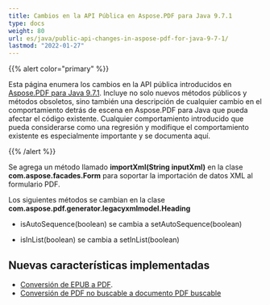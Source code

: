 ```yaml
---
title: Cambios en la API Pública en Aspose.PDF para Java 9.7.1
type: docs
weight: 80
url: es/java/public-api-changes-in-aspose-pdf-for-java-9-7-1/
lastmod: "2022-01-27"
---
```


{{% alert color="primary" %}}

Esta página enumera los cambios en la API pública introducidos en [Aspose.PDF para Java 9.7.1](http://www.aspose.com/community/files/72/java-components/aspose.pdf-for-java/entry600386.aspx). Incluye no solo nuevos métodos públicos y métodos obsoletos, sino también una descripción de cualquier cambio en el comportamiento detrás de escena en Aspose.PDF para Java que pueda afectar el código existente. Cualquier comportamiento introducido que pueda considerarse como una regresión y modifique el comportamiento existente es especialmente importante y se documenta aquí.

{{% /alert %}}

Se agrega un método llamado **importXml(String inputXml)** en la clase **com.aspose.facades.Form** para soportar la importación de datos XML al formulario PDF.

Los siguientes métodos se cambian en la clase **com.aspose.pdf.generator.legacyxmlmodel.Heading**

- isAutoSequence(boolean) se cambia a setAutoSequence(boolean)

- isInList(boolean) se cambia a setInList(boolean)

## Nuevas características implementadas

- [Conversión de EPUB a PDF](http://www.aspose.com/docs/display/pdfjava/Convert+EPUB+File+to+PDF+Format).
- [Conversión de PDF no buscable a documento PDF buscable](http://www.aspose.com/docs/display/pdfjava/Converting+non+searchable+PDF+to+searchable+PDF+document)
